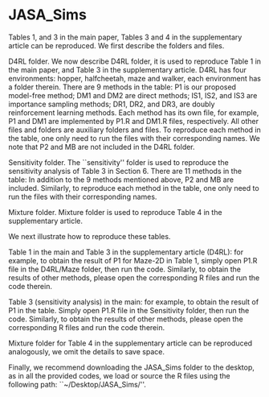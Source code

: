 # JASA_Sims
Tables 1, and 3 in the main paper, Tables 3 and 4 in the supplementary article can be reproduced.
We first describe the folders and files.

 
D4RL folder. We now describe D4RL folder, it is used to reproduce Table 1 in the main paper, and Table 3 in the supplementary article. D4RL has four environments: hopper, halfcheetah, maze and walker, each environment has a folder therein. There are 9 methods in the table: P1 is our proposed model-free method; DM1 and DM2 are direct methods; IS1, IS2, and IS3 are importance sampling methods; DR1, DR2, and DR3, are doubly reinforcement learning methods. Each method has its own file, for example, P1 and DM1 are implemented by P1.R and DM1.R files, respectively. All other files and folders are auxiliary folders and files. To reproduce each method in the table, one only need to run the files with their corresponding names. We note that P2 and MB are not included in the D4RL folder.

Sensitivity folder. The ``sensitivity'' folder is used to reproduce the sensitivity analysis of Table 3 in Section 6. There are 11 methods in the table: In addition to the 9 methods mentioned above, P2 and MB are included. Similarly, to reproduce each method in the table, one only need to run the files with their corresponding names. 

Mixture folder. Mixture folder is used to reproduce Table 4 in the supplementary article.  

We next illustrate how to reproduce these tables. 

Table 1 in the main and Table 3 in the supplementary article (D4RL): for example, to obtain the result of P1 for Maze-2D in Table 1, simply open P1.R file in the D4RL/Maze folder, then run the code. Similarly, to obtain the results of other methods, please open the corresponding R files and run the code therein.


Table 3 (sensitivity analysis) in the main: for example, to obtain the result of P1 in the table. Simply open P1.R file in the Sensitivity folder, then run the code. Similarly, to obtain the results of other methods, please open the corresponding R files and run the code therein.
    

Mixture folder for Table 4 in the supplementary article can be reproduced analogously, we omit the details to save space.

Finally, we recommend downloading the JASA\_Sims folder to the desktop, as in all the provided codes, we load or source the R files using the following path: ``~/Desktop/JASA\_Sims/''.
